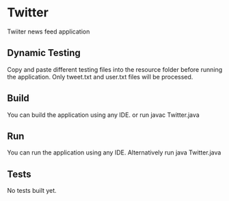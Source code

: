 # Twitter
Twiiter news feed application

## Dynamic Testing
Copy and paste different testing files into the resource folder before
running the application. Only tweet.txt and user.txt files will be
processed.

## Build
You can build the application using any IDE. or run javac Twitter.java
## Run

You can run the application using any IDE. Alternatively run java Twitter.java

## Tests
No tests built yet.
